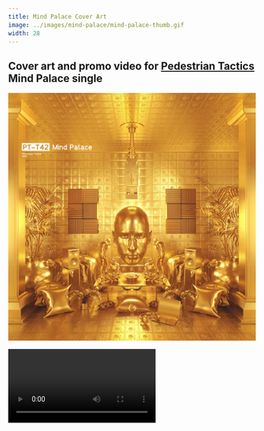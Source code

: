 ```yaml
---
title: Mind Palace Cover Art
image: ../images/mind-palace/mind-palace-thumb.gif
width: 28
---
```


Cover art and promo video for [Pedestrian Tactics](https://pedestriantactics.com) Mind Palace single
---
![](../images/mind-palace/mind-palace-cover-art.jpeg)

<video controls src="images/mind-palace/mind-palace-video.mov"></video>